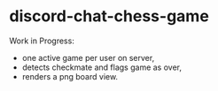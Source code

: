 # discord-chat-chess-game
Work in Progress:
- one active game per user on server, 
- detects checkmate and flags game as over, 
- renders a png board view.
